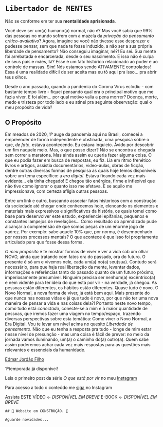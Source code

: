 #  `Libertador de MENTES`


Não se conforme em ter sua **mentalidade aprisionada**.

Você deve ser um(a) humano(a) normal, não é?
Mas você sabia que 99% das pessoas no mundo sofrem com a mazela da _privação do pensamento crítico-avaliativo_? 
Agora, imagine se você não tivesse esse desprazer e pudesse pensar, sem que nada te fosse induzido, a não ser a sua própria liberdade de pensamento?
Não conseguiu imaginar, né?! Eu sei.
Sua mente foi arrebatada e encarcerada, desde o seu nascimento. E isso não é culpa de seus pais e mães, tá? Esse é um fato histórico relacionado ao poder e ao controle de massas.
Sim! Nós estamos sendo ATIVAMENTE controlados! Essa é uma realidade difícil de ser aceita mas eu tô aqui pra isso... pra abrir teus olhos.

Desde o ano passado, quando a pandemia do Corona Vírus eclodiu - com bastante tempo livre - fiquei pensando qual era o principal motivo que me fazia viver.
E foi além... por qual motivo valia a pena morrer? 
Doença, morte, medo e tristeza por todo lado e eu atinei pra seguinte observação: qual o meu propósito de vida?


## O Propósito

Em meados de 2020, 1º auge da pandemia aqui no Brasil, comecei a empreender de forma independente e obstinada, uma pesquisa sobre o que, *de fato*, estava acontecendo. Eu estava inquieto. Ávido por descobrir um fim naquele meio. Mas, o que posso dizer? Não se encontra a chegada sem correr a maratona. Mas ainda assim eu queria fazer alguma coisa. O que eu podia fazer em busca de respostas, eu fiz. Lia em ritmo frenético livros e artigos, assistia documentários, video-aulas, obras de ficção, dentre outras diversas formas de pesquisa as quais hoje temos disponíveis sobre um tema específico: a _era digital_. Estava ficando cada vez mais evidente... ela tinha chegado! E chegou tão enérgica, firme e inflexível que não tive como ignorar o quanto isso me afetava. E se aquilo me impressionava, com certeza afligia outras pessoas.

Entre um link e outro, buscando associar fatos historicos com a construção da sociedade até chegar onde conhecemos hoje, elencando os elementos e materiais mais expressivos e significativos da história, os quais tomei como base para desenvolver este estudo, experienciei epifanias, pequenos e constantes lampejos de revelações... Como resultado do aprendizado pude alcançar a compreensão de que somos peças de um enorme jogo de xadrez. Por exemplo: sabe aquele 10% que, por norma, é desempenhado por nossos processos mentais? O que acontece é que isso foi propriamente articulado para que fosse dessa forma.

*O meu propósito* é te mostrar formas de viver e ver a vida sob um olhar NOVO, ainda que tratando com fatos ora do passado, ora do futuro.
O presente é só um e vivemos nele, cada um(a) no(a) seu(sua). Contudo será necessário, para que haja real libertação da mente, levantar dados, informações e referências tanto do passado quanto de um futuro próximo, imperiosamente presumível. 
Ninguém precisa ser nenhum(a) excêntrico(a) e nem vidente para ter ideia do que está por vir - na verdade, já chegou. As pessoas estão diferentes, os hábitos estão diferentes. Quase tudo é novo. O Novo Normal, a nova forma de viver, já está bem aqui. Mais presente do que nunca nas nossas vidas e já que tudo é novo, por que não ter uma nova maneira de pensar a vida e nas coisas dela?! Portanto neste novo tempo, como tudo está _conectado_, conecte-se a mim e à maior quantidade de pessoas, que iremos fazer uma viagem no tempo/espaço, trazendo diversas perspectivas sobre esta temática: Como viver o Novo Normal, a Era Digital. Vou te levar um nível acima no quesito *Liberdade de pensamento*.
Não que eu tenha a resposta pra tudo - longe de mim estar nesse nível de presunção - mas uma coisa é fácil de prever: no meio da jornada vamos iluminando, um(a) o caminho do(a) outro(a). Quem sabe assim poderemos achar cada vez mais respostas para as questões mais relevantes e essenciais da humanidade.


[Edmar Jordão Filho](https://facebook.com/edmarjordao.filho/)

1ªtemporada já disponível! 

Leia o primeiro post da série *O que está por vir* no meu [Instagram](https://www.instagram.com/p/CN5_X2WrA08/)

Para acesso a todo o conteúdo me [siga](https://instagram.com/mazinhojordao/) no Instagram

Assista ESTE VÍDEO <- *DISPONÍVEL EM BREVE*
E-BOOK <- *DISPONÍVEL EM BREVE*



```
## 🚨 Website em CONSTRUÇÃO. 🚨

Aguarde novidades...

